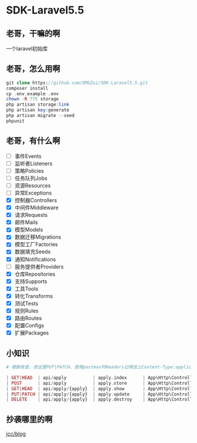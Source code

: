 # SDK-Laravel5.5

## 老哥，干嘛的啊

一个laravel初始库

## 老哥，怎么用啊

```php
git clone https://github.com/OMGZui/SDK-Laravel5.5.git
composer install
cp .env.example .env
chown -R 775 storage
php artisan storage:link
php artisan key:generate
php artisan migrate --seed
phpunit
```

## 老哥，有什么啊

- [ ] 事件Events
- [ ] 监听者Listeners
- [ ] 策略Policies
- [ ] 任务队列Jobs
- [ ] 资源Resources
- [ ] 异常Exceptions
- [x] 控制器Controllers
- [x] 中间件Middleware
- [x] 请求Requests
- [x] 邮件Mails
- [x] 模型Models
- [x] 数据迁移Migrations
- [x] 模型工厂Factories
- [x] 数据填充Seeds
- [x] 通知Notifications
- [ ] 服务提供者Providers
- [x] 仓库Repositories
- [x] 支持Supports
- [x] 工具Tools
- [x] 转化Transforms
- [x] 测试Tests
- [x] 规则Rules
- [x] 路由Routes
- [x] 配置Configs
- [x] 扩展Packages

## 小知识

```php
# 增删改查，改这里PUT|PATCH，使用postman时Headers记得加上Content-Type:application/x-www-form-urlencoded

| GET|HEAD  | api/apply          | apply.index      | App\Http\Controllers\Api\ApplyController@index   |
| POST      | api/apply          | apply.store      | App\Http\Controllers\Api\ApplyController@store   |
| GET|HEAD  | api/apply/{apply}  | apply.show       | App\Http\Controllers\Api\ApplyController@show    |
| PUT|PATCH | api/apply/{apply}  | apply.update     | App\Http\Controllers\Api\ApplyController@update  |
| DELETE    | api/apply/{apply}  | apply.destroy    | App\Http\Controllers\Api\ApplyController@destroy |

```

## 抄袭哪里的啊

[jcc/blog](https://github.com/jcc/blog)